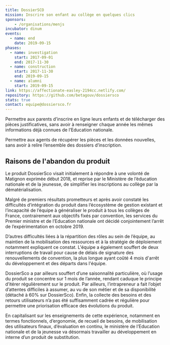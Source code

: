 ```yaml
---
title: DossierSCO
mission: Inscrire son enfant au collège en quelques clics
sponsors: 
    - /organisations/menjs
incubator: dinum
events:
  - name: end
    date: 2019-09-15
phases:
  - name: investigation
    start: 2017-09-01
    end: 2017-11-30
  - name: construction
    start: 2017-11-30
    end: 2019-09-15
  - name: alumni
    start: 2019-09-15
link: https://affectionate-easley-2194cc.netlify.com/
repository: https://github.com/betagouv/dossiersco
stats: true
contact: equipe@dossiersco.fr
---
```


Permettre aux parents d’inscrire en ligne leurs enfants et de télécharger des pièces justificatives, sans avoir à renseigner chaque année les mêmes informations déjà connues de l’Education nationale.

Permettre aux agents de récupérer les pièces et les données nouvelles, sans avoir à relire l’ensemble des dossiers d’inscription.

## Raisons de l'abandon du produit

Le produit DossierSco visait initialement à répondre à une volonté de Matignon exprimée début 2018, et reprise par le Ministère de l’éducation nationale et de la jeunesse, de simplifier les inscriptions au collège par la dématérialisation.

Malgré de premiers résultats prometteurs et après avoir constaté les difficultés d’intégration du produit dans l’écosystème de gestion existant et l’incapacité de l’équipe à généraliser le produit à tous les collèges de France, contrairement aux objectifs fixés par convention, les services du Premier ministre et de l’Education nationale ont décidé conjointement l’arrêt de l’expérimentation en octobre 2019.

D’autres difficultés liées à la répartition des rôles au sein de l’équipe, au maintien de la mobilisation des ressources et à la stratégie de déploiement notamment expliquent ce constat. L'équipe a également souffert de deux interruptions de travail pour cause de délais de signature des renouvellements de convention, la plus longue ayant coûté 4 mois d'arrêt du développement et des départs dans l'équipe.

DossierSco a par ailleurs souffert d’une saisonnalité particulière, où l’usage du produit se concentre sur 1 mois de l’année, rendant caduque le principe d’itérer régulièrement sur le produit. Par ailleurs, l’intrapreneur a fait l’objet d’attentes difficiles à assumer, au vu de son métier et de sa disponibilité (détaché à 60% sur DossierSco). Enfin, la collecte des besoins et des retours utilisateurs n’a pas été suffisamment cadrée et régulière pour permettre une priorisation efficace des évolutions du produit.

En capitalisant sur les enseignements de cette expérience, notamment en termes fonctionnels, d’ergonomie, de recueil de besoins, de mobilisation des utilisateurs finaux, d’évaluation en continu, le ministère de l’Education nationale et de la jeunesse va désormais travailler au développement en interne d’un produit de substitution.
